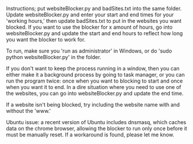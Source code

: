 Instructions; put websiteBlocker.py and badSites.txt into the same folder. Update websiteBlocker.py and enter your start and end times for your 'working hours,' then update badSites.txt to put in the websites you want blocked. If you want to use the blocker for x amount of hours, go into websiteBlocker.py and update the start and end hours to reflect how long you want the blocker to work for. 

To run, make sure you 'run as administrator' in Windows, or do 'sudo python websiteBlocker.py' in the folder. 

If you don't want to keep the process running in a window, then you can either make it a background process by going to task manager, or you can run the program twice: once when you want to blocking to start and once when you want it to end. In a dire situation where you need to use one of the websites, you can go into websiteBlocker.py and update the end time. 

If a website isn't being blocked, try including the website name with and without the 'www.' 

Ubuntu issue: a recent version of Ubuntu includes dnsmasq, which caches data on the chrome browser, allowing the blocker to run only once before it must be manually reset. If a workaround is found, please let me know. 



